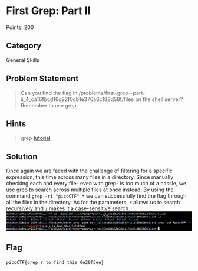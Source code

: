 # First Grep: Part II
Points: 200
## Category
General Skills
## Problem Statement
> Can you find the flag in /problems/first-grep--part-ii_4_ca16fbcd16c92f0cb1e376a6c188d58f/files on the shell server? Remember to use grep.
## Hints
> grep [tutorial](https://ryanstutorials.net/linuxtutorial/grep.php)
## Solution
Once again we are faced with the challenge of filtering for a specific expression, this time across many files in a directory. Since manually checking each and every file- even with grep- is too much of a hassle, we use grep to search across multiple files at once instead. By using the command `grep -ri "picoCTF" *` we can successfully find the flag through all the files in the directory. As for the parameters, `r` allows us to search recursively and `i` makes it a case-sensitive search.
![Screenshot](screenshot.JPG)
## Flag
`picoCTF{grep_r_to_find_this_0e28f3ee}`